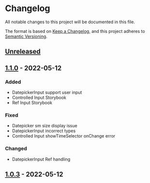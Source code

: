 # Changelog

All notable changes to this project will be documented in this file.

The format is based on [Keep a Changelog],
and this project adheres to [Semantic Versioning].

## [Unreleased]

## [1.1.0] - 2022-05-12

### Added

- DatepickerInput support user input
- Controlled Input Storybook
- Ref Input Storybook

### Fixed

- Datepicker sm size display issue
- DatepickerInput incorrect types
- Controlled Input showTimeSelector onChange error

### Changed

- DatepickerInput Ref handling

## [1.0.3] - 2022-05-12

<!-- Links -->

[keep a changelog]: https://keepachangelog.com/en/1.0.0/
[semantic versioning]: https://semver.org/spec/v2.0.0.html

<!-- Versions -->

[unreleased]: https://github.com/soapwong703/chakra-datetime-picker/compare/1.1.0...HEAD
[1.1.0]: https://github.com/soapwong703/chakra-datetime-picker/releases/tag/1.1.0
[1.0.3]: https://github.com/soapwong703/chakra-datetime-picker/releases/tag/1.0.3

